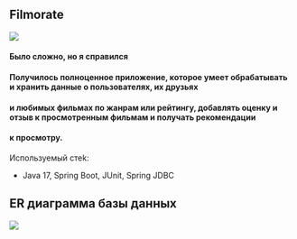 ## Filmorate  

![](https://github.com/mynameisSergey/java-filmorate/blob/main/img/%D0%94%D0%B5%D0%BC%D0%BE%D0%BD%D1%81%D1%82%D1%80%D0%B0%D1%86%D0%B8%D1%8F.png)


#### Было сложно, но я справился
#### Получилось полноценное приложение, которое умеет обрабатывать и хранить данные о пользователях, их друзьях
#### и  любимых фильмах по жанрам или рейтингу, добавлять оценку и отзыв к просмотренным фильмам и получать рекомендации
#### к просмотру.  

Используемый стеk:  

* Java 17, Spring Boot, JUnit, Spring JDBC


## **ER диаграмма базы данных**  

![](https://github.com/mynameisSergey/java-filmorate/blob/add-database/img/Schema.png)


























